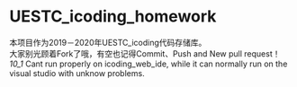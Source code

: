 # UESTC_icoding_homework
本项目作为2019－2020年UESTC_icoding代码存储库。  
大家别光顾着Fork了哦，有空也记得Commit、Push and New pull request！  
*10_1* Cant run properly on icoding_web_ide, while it can normally run on the visual studio with unknow problems.
